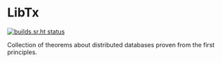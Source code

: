 # LibTx

[![builds.sr.ht status](https://builds.sr.ht/~k32/libtx.svg)](https://builds.sr.ht/~k32/libtx?)

Collection of theorems about distributed databases proven from the first principles.

